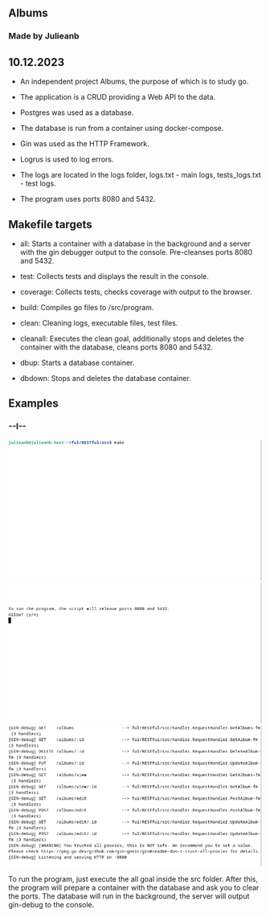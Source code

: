 ## Albums
### Made by Julieanb
## 10.12.2023

- An independent project Albums, the purpose of which is to study go.

- The application is a CRUD providing a Web API to the data.

- Postgres was used as a database.

- The database is run from a container using docker-compose.

- Gin was used as the HTTP Framework.

- Logrus is used to log errors.

- The logs are located in the logs folder, logs.txt - main logs, tests_logs.txt - test logs.

- The program uses ports 8080 and 5432.

## Makefile targets

- all: Starts a container with a database in the background and a server 
with the gin debugger output to the console. Pre-cleanses ports 8080 and 5432.

- test: Collects tests and displays the result in the console.

- coverage: Collects tests, checks coverage with output to the browser.

- build: Compiles go files to /src/program.

- clean: Cleaning logs, executable files, test files.

- cleanall: Executes the clean goal, additionally stops and 
deletes the container with the database, cleans ports 8080 and 5432.

- dbup: Starts a database container.

- dbdown: Stops and deletes the database container.

## Examples

### --I--
![img](misc/1.png)
![img](misc/2.png)
![img](misc/3.png)

To run the program, just execute the all goal inside the src folder. After this, 
the program will prepare a container with the database and ask you to clear the ports. 
The database will run in the background, the server will output gin-debug to the console.